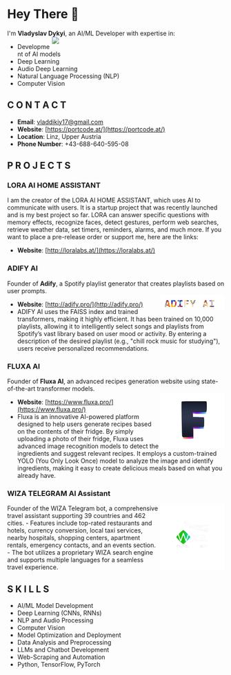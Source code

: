 # Hey There 👋  
I'm **Vladyslav Dykyi**, an AI/ML Developer with expertise in:
<img align="right" src="vd.gif" width="400">

- Development of AI models
- Deep Learning
- Audio Deep Learning
- Natural Language Processing (NLP)
- Computer Vision

## C O N T A C T
- **Email**: vladdikiy17@gmail.com  
- **Website**: [https://portcode.at/](https://portcode.at/)  
- **Location**: Linz, Upper Austria  
- **Phone Number**: +43-688-640-595-08  

## P R O J E C T S


### **LORA AI HOME ASSISTANT**  

I am the creator of the LORA AI HOME ASSISTANT, which uses AI to communicate with users. It is a startup project that was recently launched and is my best project so far. LORA can answer specific questions with memory effects, recognize faces, detect gestures, perform web searches, retrieve weather data, set timers, reminders, alarms, and much more. If you want to place a pre-release order or support me, here are the links:
- **Website**: [http://loralabs.at/](https://loralabs.at/)  



### **ADIFY AI**  
Founder of **Adify**, a Spotify playlist generator that creates playlists based on user prompts.  
<img align="right" src="https://github.com/dykyivladk1/adify-ai/blob/main/assets/logo.png" width="150">
- **Website**: [http://adify.pro/](http://adify.pro/)  
- ADIFY AI uses the FAISS index and trained transformers, making it highly efficient. It has been trained on 10,000 playlists, allowing it to intelligently select songs and playlists from Spotify’s vast library based on user mood or activity. By entering a description of the desired playlist (e.g., "chill rock music for studying"), users receive personalized recommendations.

### **FLUXA AI**  
Founder of **Fluxa AI**, an advanced recipes generation website using state-of-the-art transformer models.  
<img align="right" src="https://github.com/dykyivladk1/Fluxa-AI/raw/main/assets/f_logo.png" width="150">
- **Website**: [https://www.fluxa.pro/](https://www.fluxa.pro/)  
- Fluxa is an innovative AI-powered platform designed to help users generate recipes based on the contents of their fridge. By simply uploading a photo of their fridge, Fluxa uses advanced image recognition models to detect the ingredients and suggest relevant recipes. It employs a custom-trained YOLO (You Only Look Once) model to analyze the image and identify ingredients, making it easy to create delicious meals based on what you already have.

### **WIZA TELEGRAM AI Assistant**  
<img align="right" src="https://github.com/dykyivladk1/WIZA/blob/main/wiza_clearlogo.png?raw=true" width="150">
Founder of the WIZA Telegram bot, a comprehensive travel assistant supporting 39 countries and 462 cities.  
- Features include top-rated restaurants and hotels, currency conversion, local taxi services, nearby hospitals, shopping centers, apartment rentals, emergency contacts, and an events section.  
- The bot utilizes a proprietary WIZA search engine and supports multiple languages for a seamless travel experience.


## S K I L L S
- AI/ML Model Development
- Deep Learning (CNNs, RNNs)
- NLP and Audio Processing
- Computer Vision
- Model Optimization and Deployment
- Data Analysis and Preprocessing
- LLMs and Chatbot Development
- Web-Scraping and Automation
- Python, TensorFlow, PyTorch
